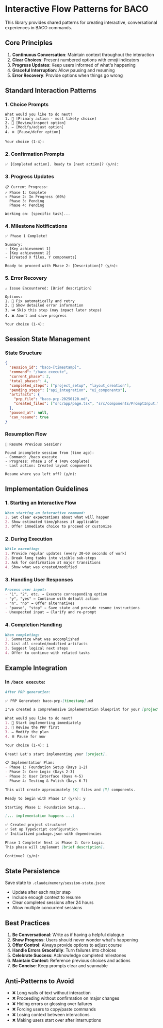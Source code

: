 # Interactive Flow Patterns for BACO

This library provides shared patterns for creating interactive, conversational experiences in BACO commands.

## Core Principles

1. **Continuous Conversation**: Maintain context throughout the interaction
2. **Clear Choices**: Present numbered options with emoji indicators
3. **Progress Updates**: Keep users informed of what's happening
4. **Graceful Interruption**: Allow pausing and resuming
5. **Error Recovery**: Provide options when things go wrong

## Standard Interaction Patterns

### 1. Choice Prompts
```
What would you like to do next?
1. 🚀 [Primary action - most likely choice]
2. 📄 [Review/inspect option]
3. ✏️ [Modify/adjust option]
4. ⏸️ [Pause/defer option]

Your choice (1-4):
```

### 2. Confirmation Prompts
```
✅ [Completed action]. Ready to [next action]? (y/n):
```

### 3. Progress Updates
```
📋 Current Progress:
✓ Phase 1: Complete
→ Phase 2: In Progress (60%)
  Phase 3: Pending
  Phase 4: Pending

Working on: [specific task]...
```

### 4. Milestone Notifications
```
✅ Phase 1 Complete!

Summary:
- [Key achievement 1]
- [Key achievement 2]
- [Created X files, Y components]

Ready to proceed with Phase 2: [Description]? (y/n):
```

### 5. Error Recovery
```
⚠️ Issue Encountered: [Brief description]

Options:
1. 🔧 Fix automatically and retry
2. 📝 Show detailed error information
3. ⏭️ Skip this step (may impact later steps)
4. ❌ Abort and save progress

Your choice (1-4):
```

## Session State Management

### State Structure
```json
{
  "session_id": "baco-[timestamp]",
  "command": "/baco execute",
  "current_phase": 2,
  "total_phases": 4,
  "completed_steps": ["project_setup", "layout_creation"],
  "pending_steps": ["api_integration", "ui_components"],
  "artifacts": {
    "prp_file": "baco-prp-20250120.md",
    "created_files": ["src/app/page.tsx", "src/components/PromptInput.tsx"]
  },
  "paused_at": null,
  "can_resume": true
}
```

### Resumption Flow
```
🔄 Resume Previous Session?

Found incomplete session from [time ago]:
- Command: /baco execute
- Progress: Phase 2 of 4 (40% complete)
- Last action: Created layout components

Resume where you left off? (y/n):
```

## Implementation Guidelines

### 1. Starting an Interactive Flow
```markdown
When starting an interactive command:
1. Set clear expectations about what will happen
2. Show estimated time/phases if applicable
3. Offer immediate choice to proceed or customize
```

### 2. During Execution
```markdown
While executing:
1. Provide regular updates (every 30-60 seconds of work)
2. Break long tasks into visible sub-steps
3. Ask for confirmation at major transitions
4. Show what was created/modified
```

### 3. Handling User Responses
```markdown
Process user input:
- "1", "2", etc. → Execute corresponding option
- "y", "yes" → Continue with default action
- "n", "no" → Offer alternatives
- "pause", "stop" → Save state and provide resume instructions
- Unexpected input → Clarify and re-prompt
```

### 4. Completion Handling
```markdown
When completing:
1. Summarize what was accomplished
2. List all created/modified artifacts
3. Suggest logical next steps
4. Offer to continue with related tasks
```

## Example Integration

### In `/baco execute`:
```markdown
After PRP generation:

✅ PRP Generated: baco-prp-[timestamp].md

I've created a comprehensive implementation blueprint for your [project].

What would you like to do next?
1. 🚀 Start implementing immediately
2. 📄 Review the PRP first
3. ✏️ Modify the plan
4. ⏸️ Pause for now

Your choice (1-4): 1

Great! Let's start implementing your [project].

📋 Implementation Plan:
- Phase 1: Foundation Setup (Days 1-2)
- Phase 2: Core Logic (Days 2-3)
- Phase 3: User Interface (Days 4-5)
- Phase 4: Testing & Polish (Days 6-7)

This will create approximately [X] files and [Y] components.

Ready to begin with Phase 1? (y/n): y

Starting Phase 1: Foundation Setup...

[... implementation happens ...]

✅ Created project structure!
✅ Set up TypeScript configuration
✅ Initialized package.json with dependencies

Phase 1 Complete! Next is Phase 2: Core Logic.
This phase will implement [brief description].

Continue? (y/n):
```

## State Persistence

Save state to `.claude/memory/session-state.json`:
- Update after each major step
- Include enough context to resume
- Clear completed sessions after 24 hours
- Allow multiple concurrent sessions

## Best Practices

1. **Be Conversational**: Write as if having a helpful dialogue
2. **Show Progress**: Users should never wonder what's happening
3. **Offer Control**: Always provide options to adjust course
4. **Handle Errors Gracefully**: Turn failures into choices
5. **Celebrate Success**: Acknowledge completed milestones
6. **Maintain Context**: Reference previous choices and actions
7. **Be Concise**: Keep prompts clear and scannable

## Anti-Patterns to Avoid

- ❌ Long walls of text without interaction
- ❌ Proceeding without confirmation on major changes
- ❌ Hiding errors or glossing over failures
- ❌ Forcing users to copy/paste commands
- ❌ Losing context between interactions
- ❌ Making users start over after interruptions